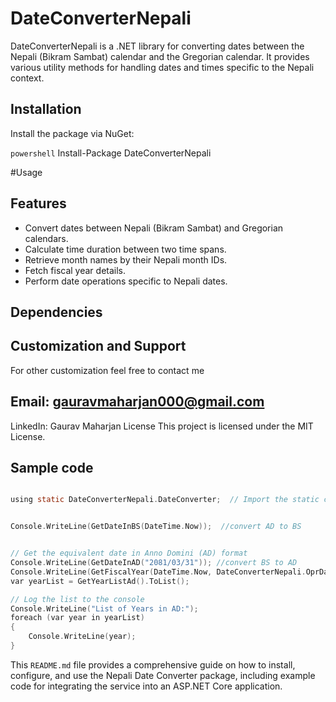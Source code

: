 # DateConverterNepali
DateConverterNepali is a .NET library for converting dates between the Nepali (Bikram Sambat) calendar and the Gregorian calendar. It provides various utility methods for handling dates and times specific to the Nepali context.

## Installation

Install the package via NuGet:

```powershell```
Install-Package DateConverterNepali

#Usage

## Features
* Convert dates between Nepali (Bikram Sambat) and Gregorian calendars.
* Calculate time duration between two time spans.
* Retrieve month names by their Nepali month IDs.
* Fetch fiscal year details.
* Perform date operations specific to Nepali dates.

## Dependencies

## Customization and Support
For other customization feel free to contact me

## Email: gauravmaharjan000@gmail.com
LinkedIn: Gaurav Maharjan
License
This project is licensed under the MIT License.

## Sample code
``` C Sharp 

using static DateConverterNepali.DateConverter;  // Import the static class members


Console.WriteLine(GetDateInBS(DateTime.Now));  //convert AD to BS


// Get the equivalent date in Anno Domini (AD) format
Console.WriteLine(GetDateInAD("2081/03/31")); //convert BS to AD
Console.WriteLine(GetFiscalYear(DateTime.Now, DateConverterNepali.OprDateType.Nepali));
var yearList = GetYearListAd().ToList();

// Log the list to the console
Console.WriteLine("List of Years in AD:");
foreach (var year in yearList)
{
    Console.WriteLine(year);
}
```
This `README.md` file provides a comprehensive guide on how to install, configure, and use the Nepali Date Converter package, including example code for integrating the service into an ASP.NET Core application.

